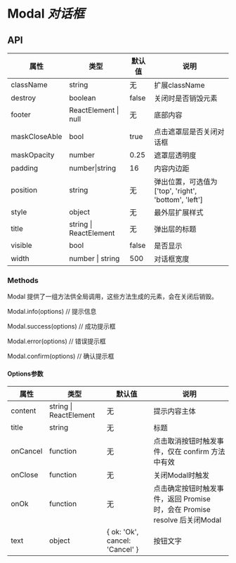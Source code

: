 # Modal *对话框*

<example />

## API

| 属性 | 类型 | 默认值 | 说明 |
| --- | --- | --- | --- |
| className | string | 无 | 扩展className |
| destroy | boolean | false | 关闭时是否销毁元素 |
| footer | ReactElement \| null | 无 | 底部内容 |
| maskCloseAble | bool | true | 点击遮罩层是否关闭对话框 |
| maskOpacity | number | 0.25 | 遮罩层透明度 |
| padding | number\|string | 16 | 内容内边距 |
| position | string | 无 | 弹出位置，可选值为 \['top', 'right', 'bottom', 'left'] |
| style | object | 无 | 最外层扩展样式 |
| title | string \| ReactElement | 无 | 弹出层的标题 |
| visible | bool | false | 是否显示 |
| width | number \| string | 500 | 对话框宽度 |

### Methods

Modal 提供了一组方法供全局调用，这些方法生成的元素，会在关闭后销毁。

Modal.info(options) // 提示信息

Modal.success(options) // 成功提示框

Modal.error(options) // 错误提示框

Modal.confirm(options) // 确认提示框

#### Options参数

| 属性 | 类型 | 默认值 | 说明 |
| --- | --- | --- | --- |
| content | string \| ReactElement | 无 | 提示内容主体 |
| title | string | 无 | 标题 |
| onCancel | function | 无 | 点击取消按钮时触发事件，仅在 confirm 方法中有效 |
| onClose | function | 无 | 关闭Modal时触发 |
| onOk | function | 无 | 点击确定按钮时触发事件，返回 Promise 时，会在 Promise resolve 后关闭Modal |
| text | object | { ok: 'Ok', cancel: 'Cancel' } | 按钮文字 |
